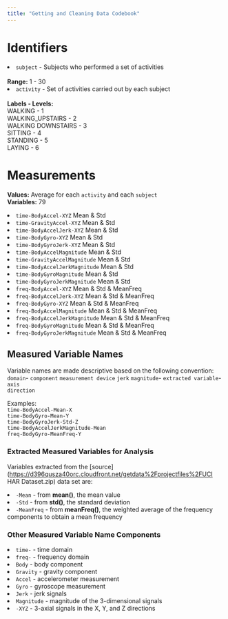 ```yaml
---
title: "Getting and Cleaning Data Codebook"
---
```


# Identifiers
<li><code>subject</code> - Subjects who performed a set of activities</li>
</br>
<b>Range:</b> 1 - 30

</br>
<li><code>activity</code> - Set of activities carried out by each subject</li>
</br>
<b>Labels - Levels:</b></br>
WALKING - 1</br>
WALKING_UPSTAIRS - 2</br>
WALKING DOWNSTAIRS - 3</br>
SITTING - 4</br>
STANDING - 5</br>
LAYING - 6</br>

# Measurements
<b>Values:</b> Average for each <code>activity</code> and each <code>subject</code></br>
<b>Variables:</b> 79</br>

<li><code>time-BodyAccel-XYZ</code> Mean & Std</li>
<li><code>time-GravityAccel-XYZ</code> Mean & Std</li>
<li><code>time-BodyAccelJerk-XYZ</code> Mean & Std</li>
<li><code>time-BodyGyro-XYZ</code> Mean & Std</li>
<li><code>time-BodyGyroJerk-XYZ</code> Mean & Std</li>
<li><code>time-BodyAccelMagnitude</code> Mean & Std</li>
<li><code>time-GravityAccelMagnitude</code> Mean & Std</li>
<li><code>time-BodyAccelJerkMagnitude</code> Mean & Std</li>
<li><code>time-BodyGyroMagnitude</code> Mean & Std</li>
<li><code>time-BodyGyroJerkMagnitude</code> Mean & Std</li>
<li><code>freq-BodyAccel-XYZ</code> Mean & Std & MeanFreq</li>
<li><code>freq-BodyAccelJerk-XYZ</code> Mean & Std & MeanFreq</li>
<li><code>freq-BodyGyro-XYZ</code> Mean & Std & MeanFreq</li>
<li><code>freq-BodyAccelMagnitude</code> Mean & Std & MeanFreq</li>
<li><code>freq-BodyAccelJerkMagnitude</code> Mean & Std & MeanFreq</li>
<li><code>freq-BodyGyroMagnitude</code> Mean & Std & MeanFreq</li>
<li><code>freq-BodyGyroJerkMagnitude</code> Mean & Std & MeanFreq</li>

## Measured Variable Names
Variable names are made descriptive based on the following convention:</br>
<code>domain</code>-
<code>component</code>
<code>measurement device</code>
<code>jerk</code>
<code>magnitude</code>-
<code>extracted variable</code>-
<code>axis direction</code>

Examples:</br>
<code>time-BodyAccel-Mean-X</code></br>
<code>time-BodyGyro-Mean-Y</code></br>
<code>time-BodyGyroJerk-Std-Z</code></br>
<code>time-BodyAccelJerkMagnitude-Mean</code></br>
<code>freq-BodyGyro-MeanFreq-Y</code></br>

### Extracted Measured Variables for Analysis
Variables extracted from the [source](https://d396qusza40orc.cloudfront.net/getdata%2Fprojectfiles%2FUCI HAR Dataset.zip) data set are:
<li><code>-Mean</code> - from <b>mean()</b>, the mean value</li>
<li><code>-Std</code> - from <b>std()</b>, the standard deviation</li>
<li><code>-MeanFreq</code> - from <b>meanFreq()</b>, the weighted average of the frequency components to obtain a mean frequency</b>

### Other Measured Variable Name Components
<li><code>time-</code> - time domain</li>
<li><code>freq-</code> - frequency domain</li>
<li><code>Body</code> - body component</li>
<li><code>Gravity</code> - gravity component</li>
<li><code>Accel</code> - accelerometer measurement</li>
<li><code>Gyro</code> - gyroscope measurement</li>
<li><code>Jerk</code> - jerk signals</li>
<li><code>Magnitude</code> - magnitude of the 3-dimensional signals</li>
<li><code>-XYZ</code> - 3-axial signals in the X, Y, and Z directions</li>
</br>